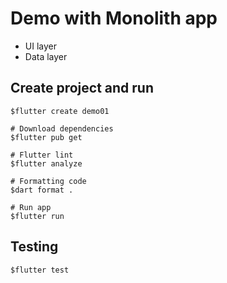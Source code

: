 # Demo with Monolith app
* UI layer
* Data layer


## Create project and run
```
$flutter create demo01

# Download dependencies
$flutter pub get

# Flutter lint
$flutter analyze

# Formatting code
$dart format .

# Run app
$flutter run
```

## Testing
```
$flutter test
```